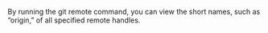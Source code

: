 <p> By running the git remote command, you can view the short names, such as “origin,” of all specified remote handles.
